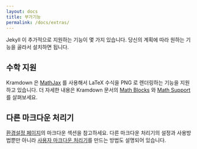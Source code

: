 ```yaml
---
layout: docs
title: 부가기능
permalink: /docs/extras/
---
```


Jekyll 이 추가적으로 지원하는 기능이 몇 가지 있습니다. 당신의 계획에 따라 원하는
기능을 골라서 설치하면 됩니다.

## 수학 지원

Kramdown 은 [MathJax](http://www.mathjax.org/) 를 사용해서 LaTeX 수식을 PNG 로 렌더링하는 기능을 지원하고 있습니다. 더 자세한 내용은 Kramdown 문서의 [Math Blocks](http://kramdown.gettalong.org/syntax.html#math-blocks) 와 [Math Support](http://kramdown.gettalong.org/converter/html.html#math-support) 를 살펴보세요.

## 다른 마크다운 처리기

[환경설정 페이지](/docs/configuration/#markdown-options)의 마크다운 섹션을 참고하세요. 다른 마크다운 처리기의 설정과 사용방법뿐만 아니라 [사용자 마크다운 처리기](/docs/configuration/#custom-markdown-processors)를 만드는 방법도 설명되어 있습니다.
